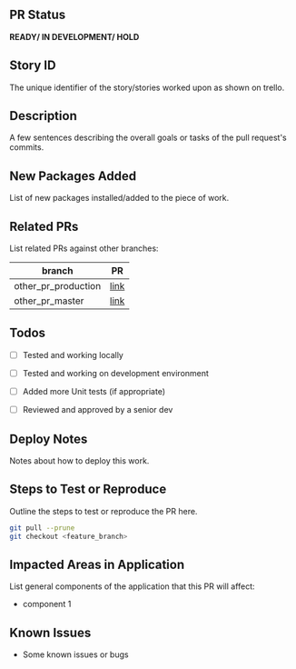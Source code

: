 ## PR Status
**READY/ IN DEVELOPMENT/ HOLD**

## Story ID
The unique identifier of the story/stories worked upon as shown on trello.


## Description
A few sentences describing the overall goals or tasks of the pull request's commits.

## New Packages Added
List of new packages installed/added to the piece of work.

## Related PRs
List related PRs against other branches:

branch | PR
------ | ------
other_pr_production | [link]()
other_pr_master | [link]()


## Todos
- [ ] Tested and working locally
- [ ] Tested and working on development environment
- [ ] Added more Unit tests (if appropriate)
- [ ] Reviewed and approved by a senior dev


## Deploy Notes
Notes about how to deploy this work.

## Steps to Test or Reproduce
Outline the steps to test or reproduce the PR here.

```sh
git pull --prune
git checkout <feature_branch>
```

## Impacted Areas in Application
List general components of the application that this PR will affect:
* component 1

## Known Issues
* Some known issues or bugs
